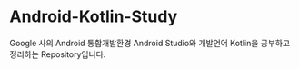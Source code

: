 # Android-Kotlin-Study
Google 사의 Android 통합개발환경 Android Studio와 개발언어 Kotlin을 공부하고 정리하는 Repository입니다.
